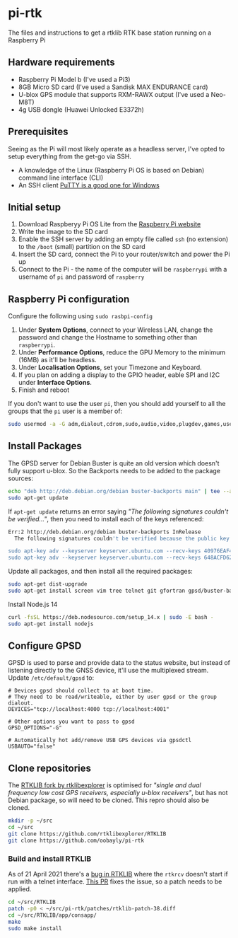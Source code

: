 # pi-rtk
The files and instructions to get a rtklib RTK base station running on a Raspberry Pi

## Hardware requirements
- Raspberry Pi Model b (I've used a Pi3)
- 8GB Micro SD card (I've used a Sandisk MAX ENDURANCE card)
- U-blox GPS module that supports RXM-RAWX output (I've used a Neo-M8T)
- 4g USB dongle (Huawei Unlocked E3372h)

## Prerequisites
Seeing as the Pi will most likely operate as a headless server, I've opted to setup everything from the get-go via SSH.

- A knowledge of the Linux (Raspberry Pi OS is based on Debian) command line interface (CLI)
- An SSH client [PuTTY is a good one for Windows](https://www.chiark.greenend.org.uk/~sgtatham/putty/latest.html)

## Initial setup

1. Download Raspberyy Pi OS Lite from the [Raspberry Pi website](https://www.raspberrypi.org/software/operating-systems/#raspberry-pi-os-32-bit)
2. Write the image to the SD card
3. Enable the SSH server by adding an empty file called `ssh` (no extension) to the `/boot` (small) partition on the SD card
4. Insert the SD card, connect the Pi to your router/switch and power the Pi up
5. Connect to the Pi - the name of the computer will be `raspberrypi` with a username of `pi` and password of `raspberry`

## Raspberry Pi configuration
Configure the following using `sudo rasbpi-config`

1. Under **System Options**, connect to your Wireless LAN, change the password and change the Hostname to something other than `raspberrypi`.
2. Under **Performance Options**, reduce the GPU Memory to the minimum (16MB) as it'll be headless.
3. Under **Localisation Options**, set your Timezone and Keyboard.
4. If you plan on adding a display to the GPIO header, eable SPI and I2C under **Interface Options**.
5. Finish and reboot

If you don't want to use the user `pi`, then you should add yourself to all the groups that the `pi` user is a member of:
``` bash
sudo usermod -a -G adm,dialout,cdrom,sudo,audio,video,plugdev,games,users,input,netdev,gpio,i2c,spi <username>
````

## Install Packages
The GPSD server for Debian Buster is quite an old version which doesn't fully support u-blox. So the Backports needs to be added to the package sources:
``` bash
echo "deb http://deb.debian.org/debian buster-backports main" | tee --append /etc/apt/sources.list
sudo apt-get update
```

If `apt-get update` returns an error saying *"The following signatures couldn't be verified..."*, then you need to install each of the keys referenced:
``` bash
Err:2 http://deb.debian.org/debian buster-backports InRelease
  The following signatures couldn't be verified because the public key is not available: NO_PUBKEY 04EE7237B7D453EC NO_PUBKEY 648ACFD622F3D138

sudo apt-key adv --keyserver keyserver.ubuntu.com --recv-keys 40976EAF437D05B5
sudo apt-key adv --keyserver keyserver.ubuntu.com --recv-keys 648ACFD622F3D138
```

Update all packages, and then install all the required packages:
``` bash
sudo apt-get dist-upgrade
sudo apt-get install screen vim tree telnet git gfortran gpsd/buster-backports
```

Install Node.js 14
``` bash
curl -fsSL https://deb.nodesource.com/setup_14.x | sudo -E bash -
sudo apt-get install nodejs
```

## Configure GPSD
GPSD is used to parse and provide data to the status website, but instead of listening directly to the GNSS device, it'll use the multiplexed stream. Update `/etc/default/gpsd` to:
```
# Devices gpsd should collect to at boot time.
# They need to be read/writeable, either by user gpsd or the group dialout.
DEVICES="tcp://localhost:4000 tcp://localhost:4001"

# Other options you want to pass to gpsd
GPSD_OPTIONS="-G"

# Automatically hot add/remove USB GPS devices via gpsdctl
USBAUTO="false"
```

## Clone repositories
The [RTKLIB fork by rtklibexplorer](https://github.com/rtklibexplorer/RTKLIB) is optimised for *"single and dual frequency low cost GPS receivers, especially u-blox receivers"*, but has not Debian package, so will need to be cloned. This repro should also be cloned.
``` bash
mkdir -p ~/src
cd ~/src
git clone https://github.com/rtklibexplorer/RTKLIB
git clone https://github.com/oobayly/pi-rtk
```

### Build and install RTKLIB
As of 21 April 2021 there's a [bug in RTKLIB](https://github.com/rtklibexplorer/RTKLIB/issues/38) where the `rtkrcv` doesn't start if run with a telnet interface. [This PR](https://github.com/rtklibexplorer/RTKLIB/pull/56) fixes the issue, so a patch needs to be applied.

``` bash
cd ~/src/RTKLIB
patch -p0 < ~/src/pi-rtk/patches/rtklib-patch-38.diff
cd ~/src/RTKLIB/app/consapp/
make
sudo make install
```
